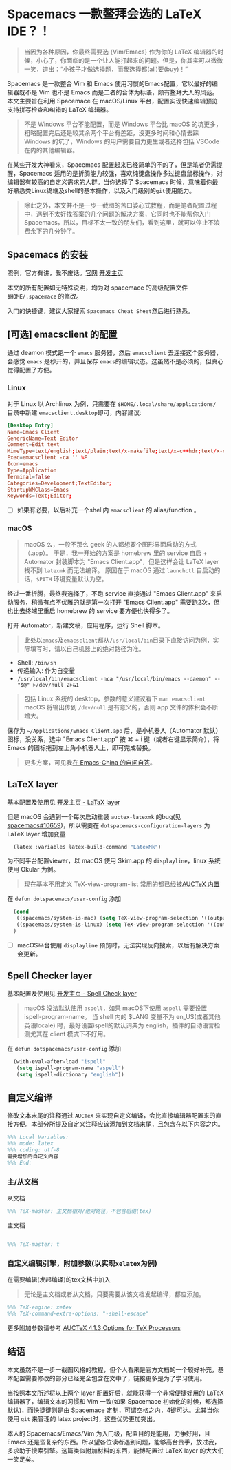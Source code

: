# Spacemacs 一款鳌拜会选的 LaTeX IDE？！

> 当因为各种原因，你最终需要选 {Vim/Emacs} 作为你的 LaTeX 编辑器的时候，小心了，你面临的是一个让人能打起来的问题。但是，你其实可以微微一笑，道出：“小孩子才做选择题，而我选择都(all)要(buy)！”

Spacemacs 是一款整合 Vim 和 Emacs 使用习惯的Emacs配置，它以最好的编辑器既不是 Vim 也不是 Emacs 而是二者的合体为标语，颇有鳌拜大人的风范。本文主要旨在利用 Spacemace 在 macOS/Linux 平台，配置实现快速编辑预览支持拼写检查和纠错的 LaTeX 编辑器。

> 不是 Windows 平台不能配置，而是 Windows 平台比 macOS 的坑更多，粗略配置完后还是较其余两个平台有差距，没更多时间和心情去踩 Windows 的坑了，Windows 的用户需要自力更生或者选择包括 VSCode 在内的其他编辑器。

在某些开发大神看来，Spacemacs 配置起来已经简单的不的了，但是笔者仍需提醒，Spacemacs 适用的是折腾能力较强，喜欢纯键盘操作多过键盘鼠标操作，对编辑器有较高的自定义需求的人群。当你选择了 Spacemacs 时候，意味着你最好熟悉类Linux终端及shell的基本操作，以及入门级别的`git`使用能力。

> 除此之外，本文并不是一步一截图的苦口婆心式教程，而是笔者配置过程中，遇到不太好找答案的几个问题的解决方案，它同时也不能帮你入门 Spacemacs，所以，目标不太一致的朋友们，看到这里，就可以停止不浪费余下的几分钟了。

## Spacemacs 的安装

照例，官方有讲，我不废话。[官网](http://spacemacs.org/) [开发主页](https://github.com/syl20bnr/spacemacs)

本文的所有配置如无特殊说明，均为对 spacemace 的高级配置文件 `$HOME/.spacemace` 的修改。

入门的快捷键，建议大家搜索 `Spacemacs Cheat Sheet`然后进行熟悉。

## [可选] emacsclient 的配置

通过 deamon 模式跑一个 `emacs` 服务器，然后 `emacsclient` 去连接这个服务器，会感觉 `emacs` 是秒开的，并且保存 `emacs`的编辑状态。这虽然不是必须的，但真心觉得配置了方便。

### Linux

对于 Linux 以 Archlinux 为例，只需要在 `$HOME/.local/share/applications/` 目录中新建 `emacsclient.desktop`即可，内容建议:

```conf
[Desktop Entry]
Name=Emacs Client
GenericName=Text Editor
Comment=Edit text
MimeType=text/english;text/plain;text/x-makefile;text/x-c++hdr;text/x-c++src;text/x-chdr;text/x-csrc;text/x-java;text/x-moc;text/x-pascal;text/x-tcl;text/x-tex;application/x-shellscript;text/x-c;text/x-c++;
Exec=emacsclient -ca '' %F
Icon=emacs
Type=Application
Terminal=false
Categories=Development;TextEditor;
StartupWMClass=Emacs
Keywords=Text;Editor;
```

* [ ] 如果有必要，以后补充一个shell内 `emacsclient` 的 alias/function 。

### macOS

> macOS 么，一般不那么 geek 的人都想要个图形界面启动的方式（.app）。
> 于是，我一开始的方案是 homebrew 里的 service 自启 + Automator 封装脚本为 "Emacs Client.app"，但是这样会让 LaTeX layer 找不到 `latexmk` 而无法编译。
> 原因在于 macOS 通过 `launchctl` 自启动的话，`$PATH` 环境变量默认为空。

经过一番折腾，最终我选择了，不跑 service 直接通过 "Emacs Client.app" 来启动服务，稍微有点不优雅的就是第一次打开 "Emacs Client.app" 需要跑2次，但也比去终端里重启 homebrew 的 service 要方便也快得多了。

打开 Automator，新建文稿，应用程序，运行 Shell 脚本。

> 此处以`emacs`及`emacsclient`都从`/usr/local/bin`目录下直接访问为例，实际填写时，请以自己机器上的绝对路径为准。

* Shell: `/bin/sh`
* 传递输入: 作为自变量
* `/usr/local/bin/emacsclient -nca "/usr/local/bin/emacs --daemon" -- "$@" >/dev/null 2>&1`

> 包括 Linux 系统的 desktop，参数的意义建议看下 `man emacsclient`
> macOS 将输出传到 `/dev/null` 是有意义的，否则 app 文件的体积会不断增大。

保存为 `~/Applications/Emacs Client.app` 后，是小机器人（Automator 默认）图标，没关系，选中 "Emacs Client.app" 按 ⌘ + i 键（或者右键显示简介），将 Emacs 的图标拖到左上角小机器人上，即可完成替换。

> 更多方案，可见我[在 Emacs-China 的自问自答](https://emacs-china.org/t/macos-emacs-latex-emacs-client-latexmk/7996)。

## LaTeX layer

基本配置及使用见 [开发主页 - LaTaX layer](https://github.com/syl20bnr/spacemacs/tree/master/layers/%2Blang/latex)

但是 macOS 会遇到一个每次启动重装 `auctex-latexmk` 的bug(见 [spacemacs#10659](https://github.com/syl20bnr/spacemacs/issues/10659))，所以需要在 `dotspacemacs-configuration-layers` 为 LaTeX layer 增加变量

```lisp
  (latex :variables latex-build-command "LatexMk")
```

为不同平台配置viewer，以 macOS 使用 Skim.app 的 `displayline`，linux 系统使用 Okular 为例。

> 现在基本不用定义 TeX-view-program-list 常用的都已经被[AUCTeX 内置](http://git.savannah.gnu.org/cgit/auctex.git/tree/tex.el#n1237)

在 `defun dotspacemacs/user-config` 添加

```lisp
  (cond
   ((spacemacs/system-is-mac) (setq TeX-view-program-selection '((output-pdf "displayline"))))
   ((spacemacs/system-is-linux) (setq TeX-view-program-selection '((output-pdf "Okular")))))
  )
```

* [ ] macOS平台使用 `displayline` 预览时，无法实现反向搜索，以后有解决方案会更新。

## Spell Checker layer

基本配置及使用见 [开发主页 - Spell Check layer](https://github.com/syl20bnr/spacemacs/tree/master/layers/%2Bcheckers/spell-checking)

> macOS 没法默认使用 `aspell`，如果 macOS下使用 `aspell` 需要设置 ispell-program-name。
> 当 shell 内的 $LANG 变量不为 en_US(或者其他英语locale) 时，最好设置ispell的默认词典为 english，插件的自动语言检测尤其在 client 模式下不好用。

在 `defun dotspacemacs/user-config` 添加

```lisp
  (with-eval-after-load "ispell"
   (setq ispell-program-name "aspell")
   (setq ispell-dictionary "english"))
```

## 自定义编译

修改文本末尾的注释通过 `AUCTeX` 来实现自定义编译，会比直接编辑器配置来的直接方便。本部分所提及自定义注释应该添加到文档末尾，且包含在以下内容之内。

```tex
%%% Local Variables:
%%% mode: latex
%%% coding: utf-8
需要增加的自定义内容
%%% End:
```

### 主/从文档

从文档

```tex
%%% TeX-master: 主文档相对/绝对路径，不包含后缀(tex)
```

主文档

```tex

%%% TeX-master: t
```

### 自定义编辑引擎，附加参数(以实现`xelatex`为例)

在需要编辑(发起编译)的tex文档中加入

> 无论是主文档或者从文档，只要需要从该文档发起编译，都应添加。

```tex
%%% TeX-engine: xetex
%%% TeX-command-extra-options: "-shell-escape"
```

更多附加参数请参考 [AUCTeX 4.1.3 Options for TeX Processors](https://www.gnu.org/software/auctex/manual/auctex/Processor-Options.html)

## 结语

本文虽然不是一步一截图风格的教程，但个人看来是官方文档的一个较好补充，基本配置需要修改的部分已经完全包含在文中了，链接更多是为了学习使用。

当按照本文所述将以上两个 layer 配置好后，就能获得一个非常便捷好用的 LaTeX 编辑器了，编辑文本的习惯和 Vim 一致(如果 Spacemace 初始化的时候，都选择默认)，而快捷键则是由 Spacemace 定制，可谓空格之内，4键可达。尤其当你使用 `git` 来管理的 latex project时，这些优势更加突出。

本人的 Spacemacs/Emacs/Vim 为入门级，配置目的是能用，力争好用，且 Emacs 还是蛮复杂的东西。所以望各位读者遇到问题，能够高台贵手，放过我，多求助于搜索引擎。这篇类似附加材料的东西，能博配置过 LaTeX layer 的大大们一笑足矣。
